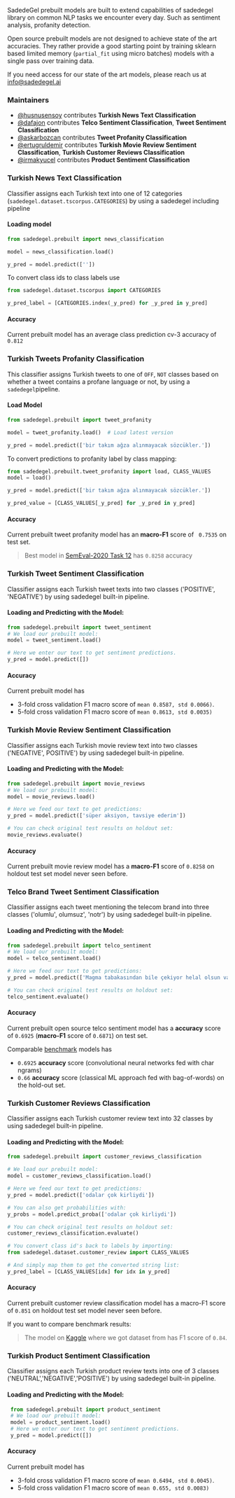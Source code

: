 SadedeGel prebuilt models are built to extend capabilities of sadedegel library 
on common NLP tasks we encounter every day. Such as sentiment analysis, profanity detection.

Open source prebuilt models are not designed to achieve state of the art accuracies. They rather provide a good starting 
point by training sklearn based limited memory (`partial_fit` using micro batches) models with a single pass over training data.

If you need access for our state of the art models, please reach us at info@sadedegel.ai

### Maintainers
* [@husnusensoy](https://github.com/husnusensoy) contributes **Turkish News Text Classification**
* [@dafajon](https://github.com/dafajon) contributes **Telco Sentiment Classification**, **Tweet Sentiment Classification**
* [@askarbozcan](https://github.com/askarbozcan) contributes **Tweet Profanity Classification**
* [@ertugruldemir](https://github.com/ertugrul-dmr) contributes **Turkish Movie Review Sentiment Classification**, **Turkish Customer Reviews Classification**
* [@irmakyucel](https://github.com/irmakyucel) contributes **Product Sentiment Classification**

### Turkish News Text Classification

Classifier assigns each Turkish text into one of 12 categories (`sadedegel.dataset.tscorpus.CATEGORIES`)
by using a sadedegel including pipeline

#### Loading model

```python
from sadedegel.prebuilt import news_classification

model = news_classification.load()

y_pred = model.predict([''])
```

To convert class ids to class labels use

```python
from sadedegel.dataset.tscorpus import CATEGORIES

y_pred_label = [CATEGORIES.index(_y_pred) for _y_pred in y_pred]
```

#### Accuracy

Current prebuilt model has an average class prediction cv-3 accuracy of `0.812`

### Turkish Tweets Profanity Classification

This classifier assigns Turkish tweets to one of `OFF`, `NOT` classes based on whether a tweet contains a profane language or not, by using a `sadedegel`pipeline.

#### Load Model
```python
from sadedegel.prebuilt import tweet_profanity

model = tweet_profanity.load()  # Load latest version

y_pred = model.predict(['bir takım ağza alınmayacak sözcükler.'])
```
To convert predictions to profanity label by class mapping:

```python
from sadedegel.prebuilt.tweet_profanity import load, CLASS_VALUES
model = load()

y_pred = model.predict(['bir takım ağza alınmayacak sözcükler.'])

y_pred_value = [CLASS_VALUES[_y_pred] for _y_pred in y_pred]
```

#### Accuracy

Current prebuilt tweet profanity model has an **macro-F1** score of ` 0.7535` on test set.
> Best model in [SemEval-2020 Task 12](https://arxiv.org/pdf/2006.07235.pdf) has `0.8258` accuracy

### Turkish Tweet Sentiment Classification
Classifier assigns each Turkish tweet texts into two classes ('POSITIVE', 'NEGATIVE') by using sadedegel built-in pipeline.

#### Loading and Predicting with the Model:
```python
from sadedegel.prebuilt import tweet_sentiment
# We load our prebuilt model:
model = tweet_sentiment.load()

# Here we enter our text to get sentiment predictions.
y_pred = model.predict([])
```
#### Accuracy

Current prebuilt model has 
* 3-fold cross validation F1 macro score of `mean 0.8587, std 0.0066)`.
* 5-fold cross validation F1 macro score of `mean 0.8613, std 0.0035)` 

### Turkish Movie Review Sentiment Classification

Classifier assigns each Turkish movie review text into two classes ('NEGATIVE', POSITIVE') by using sadedegel built-in pipeline.

#### Loading and Predicting with the Model:

```python
from sadedegel.prebuilt import movie_reviews
# We load our prebuilt model:
model = movie_reviews.load()

# Here we feed our text to get predictions:
y_pred = model.predict(['süper aksiyon, tavsiye ederim'])

# You can check original test results on holdout set:
movie_reviews.evaluate()
```
#### Accuracy

Current prebuilt movie review model has a **macro-F1** score of `0.8258` on holdout test set model never seen before.

### Telco Brand Tweet Sentiment Classification

Classifier assigns each tweet mentioning the telecom brand into three classes ('olumlu', olumsuz', 'notr') by using sadedegel built-in pipeline.

#### Loading and Predicting with the Model:

```python
from sadedegel.prebuilt import telco_sentiment
# We load our prebuilt model:
model = telco_sentiment.load()

# Here we feed our text to get predictions:
y_pred = model.predict(['Magma tabakasından bile çekiyor helal olsun valla.'])

# You can check original test results on holdout set:
telco_sentiment.evaluate()
```

#### Accuracy

Current prebuilt open source telco sentiment model has a **accuracy** score of `0.6925` (**macro-F1** score of `0.6871`) on test set.

Comparable [benchmark](https://ieeexplore.ieee.org/document/8554037/) models has  
* `0.6925` **accuracy** score (convolutional neural networks fed with char ngrams)
* `0.66` **accuracy** score (classical ML approach fed with bag-of-words)
on the hold-out set.
  
### Turkish Customer Reviews Classification

Classifier assigns each Turkish customer review text into 32 classes by using sadedegel built-in pipeline.

#### Loading and Predicting with the Model:

```python
from sadedegel.prebuilt import customer_reviews_classification

# We load our prebuilt model:
model = customer_reviews_classification.load()

# Here we feed our text to get predictions:
y_pred = model.predict(['odalar çok kirliydi'])

# You can also get probabilities with:
y_probs = model.predict_proba(['odalar çok kirliydi'])

# You can check original test results on holdout set:
customer_reviews_classification.evaluate()

# You convert class id's back to labels by importing:
from sadedegel.dataset.customer_review import CLASS_VALUES

# And simply map them to get the converted string list:
y_pred_label = [CLASS_VALUES[idx] for idx in y_pred]
```

#### Accuracy
Current prebuilt customer review classification model has a macro-F1 score of `0.851` on holdout test set model never seen before.

If you want to compare benchmark results:
> The model on [Kaggle](https://www.kaggle.com/savasy/multiclass-classification-data-for-turkish-tc32) where we got dataset from has F1 score of `0.84`.

### Turkish Product Sentiment Classification
Classifier assigns each Turkish product review texts into one of 3 classes ('NEUTRAL','NEGATIVE','POSITIVE') by using sadedegel built-in pipeline.
#### Loading and Predicting with the Model:
```python
 from sadedegel.prebuilt import product_sentiment
 # We load our prebuilt model:
 model = product_sentiment.load()
 # Here we enter our text to get sentiment predictions.
 y_pred = model.predict([])
```
#### Accuracy
Current prebuilt model has 
* 3-fold cross validation F1 macro score of `mean 0.6494, std 0.0045)`.
* 5-fold cross validation F1 macro score of `mean 0.655, std 0.0083)`